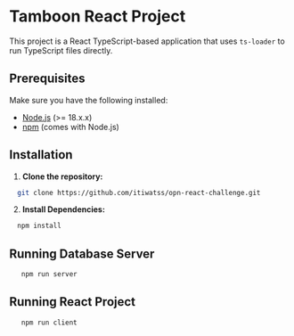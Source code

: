 # Tamboon React Project

This project is a React TypeScript-based application that uses `ts-loader` to run TypeScript files directly.

## Prerequisites

Make sure you have the following installed:

- [Node.js](https://nodejs.org/) (>= 18.x.x)
- [npm](https://www.npmjs.com/) (comes with Node.js)

## Installation

1. **Clone the repository:** 
 ```bash
   git clone https://github.com/itiwatss/opn-react-challenge.git
```

2. **Install Dependencies:** 
 ```bash
   npm install
```

## Running Database Server
```bash
   npm run server
```

## Running React Project
```bash
   npm run client
```